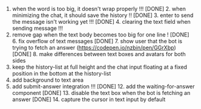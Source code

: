 1. when the word is too big, it doesn't wrap properly !!!
[DONE] 2. when minimizing the chat, it should save the history !!
[DONE] 3. enter to send the message isn't working yet !!!
[DONE] 4. clearing the text field when sending message !!!
5. remove gap when the text body becomes too big for one line !
[DONE] 6. fix overflow of text messages 
[DONE] 7. show user that the bot is trying to fetch an answer (https://codepen.io/nzbin/pen/GGrXbp)
[DONE] 8. make differences between text boxes and avatars for both sides
9. keep the history-list at full height and the chat input floating at a fixed position in the bottom at the history-list
10. add background to text area
11. add submit-answer integration !!!
[DONE] 12. add the waiting-for-answer component
[DONE] 13. disable the text box when the bot is fetching an answer
[DONE] 14. capture the cursor in text input by default